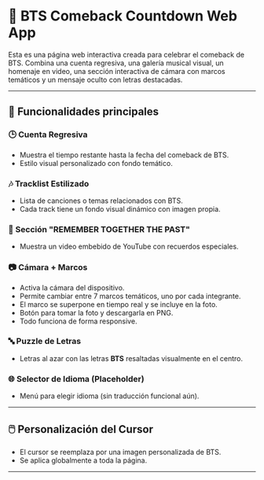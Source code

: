 # 💜 BTS Comeback Countdown Web App

Esta es una página web interactiva creada para celebrar el comeback de BTS. Combina una cuenta regresiva, una galería musical visual, un homenaje en video, una sección interactiva de cámara con marcos temáticos y un mensaje oculto con letras destacadas.

---

## 🌟 Funcionalidades principales

### 🕒 Cuenta Regresiva
- Muestra el tiempo restante hasta la fecha del comeback de BTS.
- Estilo visual personalizado con fondo temático.

### 🎶 Tracklist Estilizado
- Lista de canciones o temas relacionados con BTS.
- Cada track tiene un fondo visual dinámico con imagen propia.

### 📼 Sección "REMEMBER TOGETHER THE PAST"
- Muestra un video embebido de YouTube con recuerdos especiales.

### 📷 Cámara + Marcos
- Activa la cámara del dispositivo.
- Permite cambiar entre 7 marcos temáticos, uno por cada integrante.
- El marco se superpone en tiempo real y se incluye en la foto.
- Botón para tomar la foto y descargarla en PNG.
- Todo funciona de forma responsive.

### 🔤 Puzzle de Letras
- Letras al azar con las letras **BTS** resaltadas visualmente en el centro.

### 🌐 Selector de Idioma (Placeholder)
- Menú para elegir idioma (sin traducción funcional aún).

---

## 🖱️ Personalización del Cursor

- El cursor se reemplaza por una imagen personalizada de BTS.
- Se aplica globalmente a toda la página.

---
